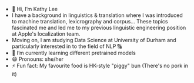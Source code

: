 - 👋 Hi, I’m Kathy Lee
- I have a background in linguistics & translation where I was introduced to machine translation, lexicrography and corpus... These topics fascinated me and led me to my previous linguistic engineering position at Apple's localization team.
- Moving on, I am studying Data Science at University of Durham and particularly interested in to the field of NLP 🔠
- 🌱 I’m currently learning different pretrained models
- 😄 Pronouns: she/her
- ⚡ Fun fact: My favourite food is HK-style "piggy" bun (There's no pork in it)

<!---
klee122/klee122 is a ✨ special ✨ repository because its `README.md` (this file) appears on your GitHub profile.
You can click the Preview link to take a look at your changes.

💞️ I’m looking to collaborate on ...
- 📫 How to reach me 
--->
